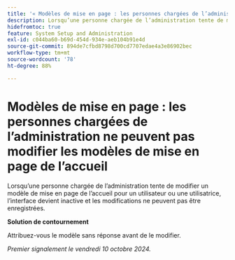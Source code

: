 ```yaml
---
title: '« Modèles de mise en page : les personnes chargées de l’administration ne peuvent pas modifier les modèles de mise en page de l’accueil »'
description: Lorsqu’une personne chargée de l’administration tente de modifier un modèle de mise en page de l’accueil pour un utilisateur ou une utilisatrice, l’interface devient inactive et les modifications ne peuvent pas être enregistrées.
hidefromtoc: true
feature: System Setup and Administration
exl-id: c044ba60-b69d-454d-934e-aeb104b91e4d
source-git-commit: 894de7cfbd8798d700cd7707edae4a3e86902bec
workflow-type: tm+mt
source-wordcount: '78'
ht-degree: 88%

---
```


# Modèles de mise en page : les personnes chargées de l’administration ne peuvent pas modifier les modèles de mise en page de l’accueil

Lorsqu’une personne chargée de l’administration tente de modifier un modèle de mise en page de l’accueil pour un utilisateur ou une utilisatrice, l’interface devient inactive et les modifications ne peuvent pas être enregistrées.

**Solution de contournement**

Attribuez-vous le modèle sans réponse avant de le modifier.

_Premier signalement le vendredi 10 octobre 2024._
